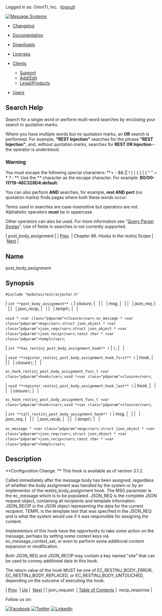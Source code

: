 Logged in as: OmniTI, Inc.  ([logout](https://support.messagesystems.com/logout.php))

[![Message Systems](https://support.messagesystems.com/images/ms-white205.png)](https://support.messagesystems.com/start.php) 

*   [Changelog](https://support.messagesystems.com/start.php?show=changelog)
*   [Documentation](https://support.messagesystems.com/docs/)
*   [Downloads](https://support.messagesystems.com/start.php)

*   [Licenses](https://support.messagesystems.com/license_summary.php)
*   <a href="">Clients</a>
    *   [Support](https://support.messagesystems.com/cs.php)
    *   [Add/Edit](https://support.messagesystems.com/edit_client.php)
    *   [Legal/Products](https://support.messagesystems.com/edit_products.php)
*   [Users](https://support.messagesystems.com/edit_customer.php)

## Search Help

Search for a single word or perform multi-word searches by enclosing your search in quotation marks.

Where you have multiple words but no quotation marks, an **OR** search is performed. For example, **"REST Injection"** searches for the phrase **"REST Injection"**, and, without quotation marks, searches for **REST OR Injection**--the operator is understood.

### Warning

You must escape the following special characters: **+ - && || ! ( ) { } [ ] ^ " ~ * ? : \**. Use the **\** character as the escape character. For example: **B0/00-11719-46C328D4\:default\:**

You can also perform **AND** searches, for example, **rest AND port** (no quotation marks) finds pages where both these words occur.

Terms used in searches are case-insensitive but operators are not. Alphabetic operators **must** be in uppercase.

Other operators can also be used. For more information see "[Query Parser Syntax](https://lucene.apache.org/core/old_versioned_docs/versions/3_0_0/queryparsersyntax.html)". Use of fields in searches is not currently supported.

| post_body_assignment |
| [Prev](hooks.restinj.json_request.php)  | Chapter 66. Hooks in the restinj Scope |  [Next](hooks.restinj.recip_response.php) |

<a name="hooks.restinj.post_body_assignment"></a>
## Name

post_body_assignment

## Synopsis

`#include "modules/rest/injector.h"`

| `int **post_body_assignment** (` | <var class="pdparam">closure</var>, |   |
|   | <var class="pdparam">msg</var>, |   |
|   | <var class="pdparam">json_req</var>, |   |
|   | <var class="pdparam">json_recip</var>, |   |
|   | <var class="pdparam">templ</var>`)`; |   |

`void * <var class="pdparam">closure</var>`;
`ec_message * <var class="pdparam">msg</var>`;
`struct json_object * <var class="pdparam">json_req</var>`;
`struct json_object * <var class="pdparam">json_recip</var>`;
`const char * <var class="pdparam">templ</var>`;

| `int **has_restinj_post_body_assignment_hook** (` | `)`; |   |

| `void **register_restinj_post_body_assignment_hook_first** (` | <var class="pdparam">hook</var>, |   |
|   | <var class="pdparam">closure</var>`)`; |   |

`ec_hook_restinj_post_body_assignment_func_t <var class="pdparam">hook</var>`;
`void *<var class="pdparam">closure</var>`;

| `void **register_restinj_post_body_assignment_hook_last** (` | <var class="pdparam">hook</var>, |   |
|   | <var class="pdparam">closure</var>`)`; |   |

`ec_hook_restinj_post_body_assignment_func_t <var class="pdparam">hook</var>`;
`void *<var class="pdparam">closure</var>`;

| `int **call_restinj_post_body_assignment_hook** (` | <var class="pdparam">msg</var>, |   |
|   | <var class="pdparam">json_req</var>, |   |
|   | <var class="pdparam">json_recip</var>, |   |
|   | <var class="pdparam">templ</var>`)`; |   |

`ec_message * <var class="pdparam">msg</var>`;
`struct json_object * <var class="pdparam">json_req</var>`;
`struct json_object * <var class="pdparam">json_recip</var>`;
`const char * <var class="pdparam">templ</var>`;<a name="idp10397120"></a>
## Description

**Configuration Change. ** This hook is available as of version 3.1.2.

Called immediately after the message body has been assigned, regardless of whether the body assignment was handled by the system or by an implementor of the restinj_body_assignment hook. The MSG parameter is the ec_message which is to be populated. JSON_REQ is the complete JSON request object, containing all recipients and template information. JSON_RECIP is the JSON object representing the data for the current recipient. TEMPL is the template text that was specified in the JSON_REQ and is what the system would use if it was responsible for assigning the content.

Implementors of this hook have the opportunity to take some action on the message, perhaps by setting some context keys via ec_message_context_set, or even to perform some additional content expansion or modification.

Both JSON_REQ and JSON_RECIP may contain a key named "site" that can be used to convey additional data to this hook.

The return value of the hook MUST be one of EC_RESTINJ_BODY_ERROR, EC_RESTINJ_BODY_REPLACED, or EC_RESTINJ_BODY_UNTOUCHED, depending on the outcome of executing the hook.

| [Prev](hooks.restinj.json_request.php)  | [Up](hooks.restinj.php) |  [Next](hooks.restinj.recip_response.php) |
| json_request  | [Table of Contents](index.php) |  recip_response |

Follow us on:

[![Facebook](https://support.messagesystems.com/images/icon-facebook.png)](http://www.facebook.com/messagesystems) [![Twitter](https://support.messagesystems.com/images/icon-twitter.png)](http://twitter.com/#!/MessageSystems) [![LinkedIn](https://support.messagesystems.com/images/icon-linkedin.png)](http://www.linkedin.com/company/message-systems)